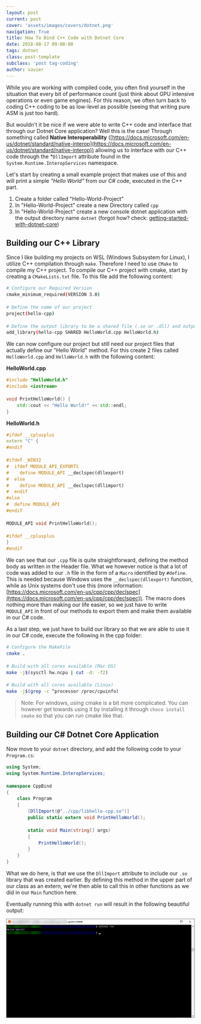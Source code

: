 ```yaml
---
layout: post
current: post
cover: 'assets/images/covers/dotnet.png'
navigation: True
title: How To Bind C++ Code with Dotnet Core
date: 2018-08-17 09:00:00
tags: dotnet
class: post-template
subclass: 'post tag-coding'
author: xavier
---
```


While you are working with compiled code, you often find yourself in the situation that every bit of performance count (just think about GPU intensive operations or even game engines). For this reason, we often turn back to coding C++ coding to be as low-level as possible (seeing that writing pure ASM is just too hard).

But wouldn't it be nice if we were able to write C++ code and interface that through our Dotnet Core application? Well this is the case! Through something called **Native Interoperability** ([https://docs.microsoft.com/en-us/dotnet/standard/native-interop](https://docs.microsoft.com/en-us/dotnet/standard/native-interop)) allowing us to interface with our C++ code through the *`DllImport` attribute found in the `System.Runtime.InteropServices` namespace.

Let's start by creating a small example project that makes use of this and will print a simple *"Hello World"* from our C# code, executed in the C++ part.

1. Create a folder called "Hello-World-Project"
2. In "Hello-World-Project" create a new Directory called `cpp`
3. In "Hello-World-Project" create a new console dotnet application with the output directory name `dotnet` (forgot how? check: [getting-started-with-dotnet-core](/getting-started-with-dotnet-core))

## Building our C++ Library

Since I like building my projects on WSL (Windows Subsystem for Linux), I utilize C++ compilation through `make`. Therefore I need to use `CMake` to compile my C++ project. To compile our C++ project with cmake, start by creating a `CMakeLists.txt` file. To this file add the following content:

```bash
# Configure our Required Version
cmake_minimum_required(VERSION 3.0)

# Define the name of our project
project(hello-cpp)

# Define the output library to be a shared file (.so or .dll) and output it as "(lib)hello-cpp.so"
add_library(hello-cpp SHARED HelloWorld.cpp HelloWorld.h)
```

We can now configure our project but still need our project files that actually define our "Hello World" method. For this create 2 files called `HelloWorld.cpp` and `HelloWorld.h` with the following content:

**HelloWorld.cpp**

```cpp
#include "HelloWorld.h"
#include <iostream>

void PrintHelloWorld() {
    std::cout << "Hello World!" << std::endl;
}
```

**HelloWorld.h**

```cpp
#ifdef __cplusplus
extern "C" {
#endif

#ifdef _WIN32
#  ifdef MODULE_API_EXPORTS
#    define MODULE_API __declspec(dllexport)
#  else
#    define MODULE_API __declspec(dllimport)
#  endif
#else
#  define MODULE_API
#endif

MODULE_API void PrintHelloWorld();

#ifdef __cplusplus
}
#endif
```

We can see that our `.cpp` file is quite straightforward, defining the method body as written in the Header file. What we however notice is that a lot of code was added to our `.h` file in the form of a `Macro` identified by `#define`. This is needed because Windows uses the `__declspec(dllexport)` function, while as Unix systems don't use this (more information: [https://docs.microsoft.com/en-us/cpp/cpp/declspec](https://docs.microsoft.com/en-us/cpp/cpp/declspec)). The macro does nothing more than making our life easier, so we just have to write `MODULE_API` in front of our methods to export them and make them available in our C# code.

As a last step, we just have to build our library so that we are able to use it in our C# code, execute the following in the cpp folder:

```bash
# Configure the MakeFile
cmake .

# Build with all cores available (Mac OS)
make -j$(sysctl hw.ncpu | cut -d: -f2)

# Build with all cores available (Linux)
make -j$(grep -c ^processor /proc/cpuinfo)
```

> Note: For windows, using cmake is a bit more complicated. You can however get towards using it by installing it through `choco install cmake` so that you can run cmake like that.

## Building our C# Dotnet Core Application

Now move to your `dotnet` directory, and add the following code to your `Program.cs`:

```C#
using System;
using System.Runtime.InteropServices;

namespace CppBind
{
    class Program
    {
        [DllImport(@"../cpp/libhello-cpp.so")]
        public static extern void PrintHelloWorld();

        static void Main(string[] args)
        {
            PrintHelloWorld();
        }
    }
}
```

What we do here, is that we use the `DllImport` attribute to include our `.so` library that was created earlier. By defining this method in the upper part of our class as an extern, we're then able to call this in other functions as we did in our `Main` function here.

Eventually running this with `dotnet run` will result in the following beautiful output:

![/assets/images/posts/binding-cpp-with-dotnet-core-1.png](/assets/images/posts/binding-cpp-with-dotnet-core-1.png)